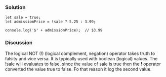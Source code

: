 ### Solution 
``` JavaScrippt 
let sale = true;
let admissionPrice = !sale ? 5.25 : 3.99;

console.log('$' + admissionPrice);  // $3.99
```

### Discussion 
The logical NOT (!) (logical complement, negation) operator takes truth to falsity and vice versa. It is typically used with boolean (logical) values. The !sale will evaluates to false, since the value of sale is true then the **!** operator converted the value true to false. Fo that reason it log the second value.
